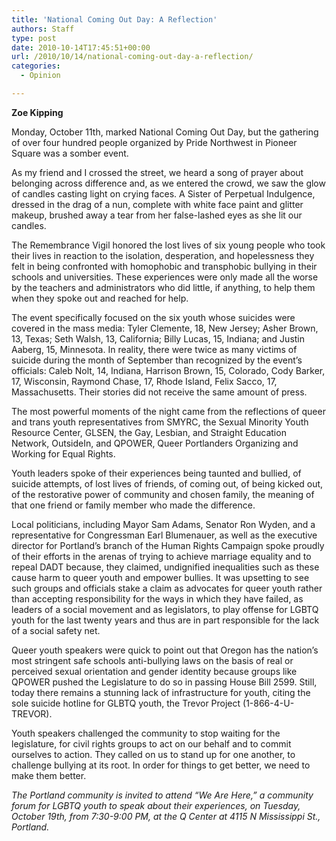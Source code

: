 ```yaml
---
title: 'National Coming Out Day: A Reflection'
authors: Staff
type: post
date: 2010-10-14T17:45:51+00:00
url: /2010/10/14/national-coming-out-day-a-reflection/
categories:
  - Opinion

---
```

**Zoe Kipping**

Monday, October 11th, marked National Coming Out Day, but the gathering of over four hundred people organized by Pride Northwest in Pioneer Square was a somber event.

As my friend and I crossed the street, we heard a song of prayer about belonging across difference and, as we entered the crowd, we saw the glow of candles casting light on crying faces. A Sister of Perpetual Indulgence, dressed in the drag of a nun, complete with white face paint and glitter makeup, brushed away a tear from her false-lashed eyes as she lit our candles.

The Remembrance Vigil honored the lost lives of six young people who took their lives in reaction to the isolation, desperation, and hopelessness they felt in being confronted with homophobic and transphobic bullying in their schools and universities. These experiences were only made all the worse by the teachers and administrators who did little, if anything, to help them when they spoke out and reached for help.

The event specifically focused on the six youth whose suicides were covered in the mass media: Tyler Clemente, 18, New Jersey; Asher Brown, 13, Texas; Seth Walsh, 13, California; Billy Lucas, 15, Indiana; and Justin Aaberg, 15, Minnesota. In reality, there were twice as many victims of suicide during the month of September than recognized by the event’s officials: Caleb Nolt, 14, Indiana, Harrison Brown, 15, Colorado, Cody Barker, 17, Wisconsin, Raymond Chase, 17, Rhode Island, Felix Sacco, 17, Massachusetts. Their stories did not receive the same amount of press.

The most powerful moments of the night came from the reflections of queer and trans youth representatives from SMYRC, the Sexual Minority Youth Resource Center, GLSEN, the Gay, Lesbian, and Straight Education Network, OutsideIn, and QPOWER, Queer Portlanders Organizing and Working for Equal Rights.

Youth leaders spoke of their experiences being taunted and bullied, of suicide attempts, of lost lives of friends, of coming out, of being kicked out, of the restorative power of community and chosen family, the meaning of that one friend or family member who made the difference.

Local politicians, including Mayor Sam Adams, Senator Ron Wyden, and a representative for Congressman Earl Blumenauer, as well as the executive director for Portland’s branch of the Human Rights Campaign spoke proudly of their efforts in the arenas of trying to achieve marriage equality and to repeal DADT because, they claimed, undignified inequalities such as these cause harm to queer youth and empower bullies. It was upsetting to see such groups and officials stake a claim as advocates for queer youth rather than accepting responsibility for the ways in which they have failed, as leaders of a social movement and as legislators, to play offense for LGBTQ youth for the last twenty years and thus are in part responsible for the lack of a social safety net.

Queer youth speakers were quick to point out that Oregon has the nation’s most stringent safe schools anti-bullying laws on the basis of real or perceived sexual orientation and gender identity because groups like QPOWER pushed the Legislature to do so in passing House Bill 2599. Still, today there remains a stunning lack of infrastructure for youth, citing the sole suicide hotline for GLBTQ youth, the Trevor Project (1-866-4-U-TREVOR).

Youth speakers challenged the community to stop waiting for the legislature, for civil rights groups to act on our behalf and to commit ourselves to action. They called on us to stand up for one another, to challenge bullying at its root. In order for things to get better, we need to make them better.

_The Portland community is invited to attend “We Are Here,” a community forum for LGBTQ youth to speak about their experiences, on Tuesday, October 19th, from 7:30-9:00 PM, at the Q Center at 4115 N Mississippi St., Portland._